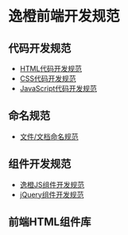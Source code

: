 # 逸橙前端开发规范


## 代码开发规范
- [HTML代码开发规范]()
- [CSS代码开发规范]()
- [JavaScript代码开发规范]()

## 命名规范
- [文件/文档命名规范]()

## 组件开发规范
- [逸橙JS组件开发规范]()
- [jQuery组件开发规范](https://github.com/ifchange/spec/blob/master/jquery-component-spec.md)

## 前端HTML组件库
